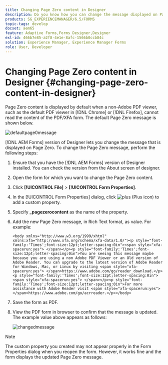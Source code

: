 ```yaml
---
title: Changing Page Zero content in Designer
description: Do you know how you can change the message displayed on Page Zero of an XFA PDF when viewing it in a non-Adobe PDF viewer?
products: SG_EXPERIENCEMANAGER/6.5/FORMS
topic-tags: develop
docset: aem65
feature: Adaptive Forms,Forms Designer,Designer
exl-id: 466b7e85-a2f8-4e1e-8afc-1566b0ccb84c
solution: Experience Manager, Experience Manager Forms
role: User, Developer
---
```

# Changing Page Zero content in Designer {#changing-page-zero-content-in-designer}

Page Zero content is displayed by default when a non-Adobe PDF viewer, such as the default PDF viewer in [!DNL Chrome] or [!DNL Firefox], cannot read the content of the PDF/XFA form. The default Page Zero message is shown below.

![defaultpage0message](assets/defaultpage0message.png)

[!DNL AEM Forms] version of Designer lets you change the message that is displayed on Page Zero. To change the Page Zero message, perform the following steps:

1. Ensure that you have the [!DNL AEM Forms] version of Designer installed. You can check the version from the About screen of designer.

1. Open the form for which you want to change the Page Zero content.

1. Click **[!UICONTROL File]** &gt; **[!UICONTROL Form Properties]**.

1. In the [!UICONTROL Form Properties] dialog, click ![plus](assets/plus.png) (Plus icon) to add a custom property.

1. Specify **_pagezerocontent** as the name of the property.
1. Add the new Page Zero message, in Rich Text format, as value. For example:


   `<body xmlns="http://www.w3.org/1999/xhtml" xmlns:xfa="http://www.xfa.org/schema/xfa-data/1.0/"><p style="font-family:'Times';font-size:12pt;letter-spacing:0in"><span style="xfa-spacerun:yes"> </span></p><p style="font-family:'Times';font-size:12pt;letter-spacing:0in">You are seeing this message maybe because you are using a non Adobe PDF Viewer or an Old version of Adobe Reader. You can upgrade to the latest version of Adobe Reader for Windows, Mac, or Linux by visiting <span style="xfa-spacerun:yes"> </span>https://www.adobe.com/go/reader_download.</p><p style="font-family:'Times';font-size:12pt;letter-spacing:0in"><span style="xfa-spacerun:yes"> </span></p><p style="font-family:'Times';font-size:12pt;letter-spacing:0in">For more assistance with Adobe Reader visit <span style="xfa-spacerun:yes"> </span>https://www.adobe.com/go/acrreader.</p></body>`

1. Save the form as PDF.

1. View the PDF form in browser to confirm that the message is updated. The example value above appears as follows:

   ![changedmessage](assets/changedmessage.png)

>[!NOTE]
>
>The custom property you created may not appear properly in the Form Properties dialog when you reopen the form. However, it works fine and the form displays the updated Page Zero message.
